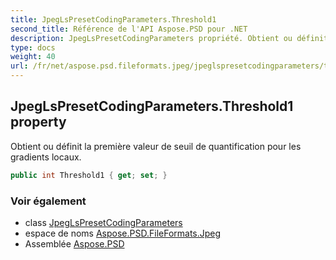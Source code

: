 ```yaml
---
title: JpegLsPresetCodingParameters.Threshold1
second_title: Référence de l'API Aspose.PSD pour .NET
description: JpegLsPresetCodingParameters propriété. Obtient ou définit la première valeur de seuil de quantification pour les gradients locaux.
type: docs
weight: 40
url: /fr/net/aspose.psd.fileformats.jpeg/jpeglspresetcodingparameters/threshold1/
---
```

## JpegLsPresetCodingParameters.Threshold1 property

Obtient ou définit la première valeur de seuil de quantification pour les gradients locaux.

```csharp
public int Threshold1 { get; set; }
```

### Voir également

* class [JpegLsPresetCodingParameters](../)
* espace de noms [Aspose.PSD.FileFormats.Jpeg](../../jpeglspresetcodingparameters/)
* Assemblée [Aspose.PSD](../../../)


